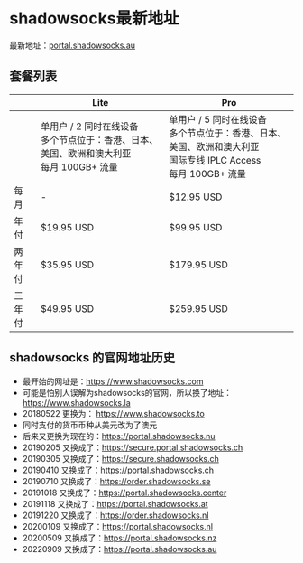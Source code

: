 # shadowsocks最新地址

最新地址：[portal.shadowsocks.au](https://portal.shadowsocks.au/aff.php?aff=68798)

## 套餐列表

||Lite|Pro|
|----|----|----|
||单用户 / 2 同时在线设备<br/>多个节点位于：香港、日本、美国、欧洲和澳大利亚<br/>每月 100GB+ 流量|单用户 / 5 同时在线设备<br/>多个节点位于：香港、日本、美国、欧洲和澳大利亚<br/>国际专线 IPLC Access<br/>每月 100GB+ 流量|
|每月|-|$12.95 USD|
|年付|$19.95 USD|$99.95 USD|
|两年付|$35.95 USD|$179.95 USD|
|三年付|$49.95 USD|$259.95 USD|

## shadowsocks 的官网地址历史

* 最开始的网址是：https://www.shadowsocks.com
* 可能是怕别人误解为shadowsocks的官网，所以换了地址：https://www.shadowsocks.la
* 20180522 更换为：  https://www.shadowsocks.to
* 同时支付的货币币种从美元改为了澳元
* 后来又更换为现在的：https://portal.shadowsocks.nu
* 20190205 又换成了：https://secure.portal.shadowsocks.ch
* 20190305 又换成了：https://secure.shadowsocks.ch
* 20190410 又换成了：https://portal.shadowsocks.ch
* 20190710 又换成了：https://order.shadowsocks.se
* 20191018 又换成了：https://portal.shadowsocks.center
* 20191118 又换成了：https://portal.shadowsocks.at
* 20191220 又换成了：https://order.shadowsocks.nl
* 20200109 又换成了：https://portal.shadowsocks.nl
* 20200509 又换成了：https://portal.shadowsocks.nz
* 20220909 又换成了：https://portal.shadowsocks.au

